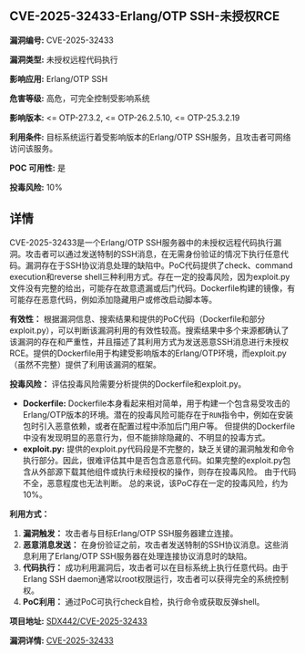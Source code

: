 ## CVE-2025-32433-Erlang/OTP SSH-未授权RCE

**漏洞编号:** CVE-2025-32433

**漏洞类型:** 未授权远程代码执行

**影响应用:** Erlang/OTP SSH

**危害等级:** 高危，可完全控制受影响系统

**影响版本:** <= OTP-27.3.2, <= OTP-26.2.5.10, <= OTP-25.3.2.19

**利用条件:** 目标系统运行着受影响版本的Erlang/OTP SSH服务，且攻击者可网络访问该服务。

**POC 可用性:** 是

**投毒风险:** 10%

## 详情

CVE-2025-32433是一个Erlang/OTP SSH服务器中的未授权远程代码执行漏洞。攻击者可以通过发送特制的SSH消息，在无需身份验证的情况下执行任意代码。漏洞存在于SSH协议消息处理的缺陷中。PoC代码提供了check、command execution和reverse shell三种利用方式。存在一定的投毒风险，因为exploit.py文件没有完整的给出，可能存在故意遗漏或后门代码。Dockerfile构建的镜像，有可能存在恶意代码，例如添加隐藏用户或修改启动脚本等。

**有效性：**
根据漏洞信息、搜索结果和提供的PoC代码（Dockerfile和部分exploit.py），可以判断该漏洞利用的有效性较高。搜索结果中多个来源都确认了该漏洞的存在和严重性，并且描述了其利用方式为发送恶意SSH消息进行未授权RCE。提供的Dockerfile用于构建受影响版本的Erlang/OTP环境，而exploit.py（虽然不完整）提供了利用该漏洞的框架。

**投毒风险：**
评估投毒风险需要分析提供的Dockerfile和exploit.py。
*   **Dockerfile:** Dockerfile本身看起来相对简单，用于构建一个包含易受攻击的Erlang/OTP版本的环境。潜在的投毒风险可能存在于`RUN`指令中，例如在安装包时引入恶意依赖，或者在配置过程中添加后门用户等。 但提供的Dockerfile中没有发现明显的恶意行为，但不能排除隐藏的、不明显的投毒方式。
*   **exploit.py:** 提供的exploit.py代码段是不完整的，缺乏关键的漏洞触发和命令执行部分。因此，很难评估其中是否包含恶意代码。如果完整的exploit.py包含从外部源下载其他组件或执行未经授权的操作，则存在投毒风险。 由于代码不全，恶意程度也无法判断。
总的来说，该PoC存在一定的投毒风险，约为10%。

**利用方式：**
1.  **漏洞触发：** 攻击者与目标Erlang/OTP SSH服务器建立连接。
2.  **恶意消息发送：** 在身份验证之前，攻击者发送特制的SSH协议消息。这些消息利用了Erlang/OTP SSH服务器在处理连接协议消息时的缺陷。
3.  **代码执行：** 成功利用漏洞后，攻击者可以在目标系统上执行任意代码。由于Erlang SSH daemon通常以root权限运行，攻击者可以获得完全的系统控制权。
4.  **PoC利用：** 通过PoC可执行check自检，执行命令或获取反弹shell。


**项目地址:** [SDX442/CVE-2025-32433](https://github.com/SDX442/CVE-2025-32433)

**漏洞详情:** [CVE-2025-32433](https://nvd.nist.gov/vuln/detail/CVE-2025-32433)